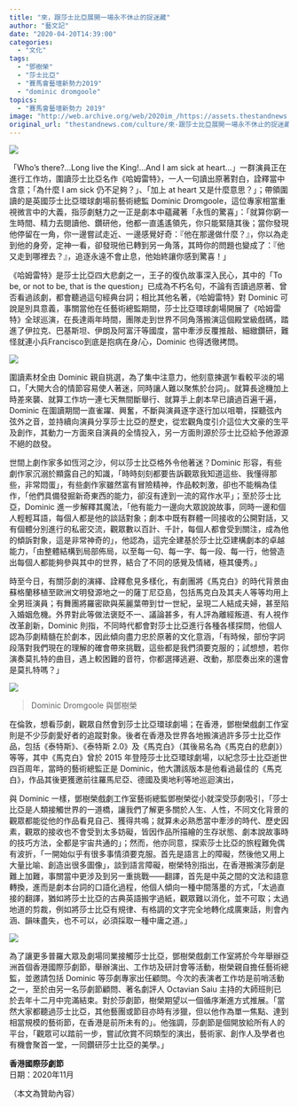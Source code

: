 ```yaml
---
title: "來，跟莎士比亞展開一場永不休止的捉迷藏"
author: "藝文記"
date: "2020-04-20T14:39:00"
categories:
  - "文化"
tags:
  - "鄧樹榮"
  - "莎士比亞"
  - "賽馬會藝壇新勢力2019"
  - "dominic dromgoole"
topics:
  - "賽馬會藝壇新勢力 2019"
image: "http://web.archive.org/web/2020im_/https://assets.thestandnews.com/media/photos/Untitled-2-08_n5Mlz.png"
original_url: "thestandnews.com/culture/來-跟莎士比亞展開一場永不休止的捉迷藏"
---
```

![](http://web.archive.org/web/2020im_/https://assets.thestandnews.com/media/photos/Untitled-2-08_n5Mlz.png)

「Who’s there?…Long live the King!…And I am sick at heart…」一群演員正在進行工作坊，圍讀莎士比亞名作《哈姆雷特》，一人一句讀出原著對白，詮釋當中含意；「為什麼 I am sick 仍不足夠？」、「加上 at heart 又是什麼意思？」；帶領圍讀的是英國莎士比亞環球劇場前藝術總監 Dominic Dromgoole，這位專家相當重視微言中的大義，指莎劇魅力之一正是劇本中蘊藏著「永恆的驚喜」：「就算你窮一生時間、精力去閱讀他、鑽研他，他都一直遙遙領先，你只能緊隨其後；當你發現他停留在一角，你一邊嘗試走近、一邊感覺好奇：『他在那邊做什麼？』，你以為走到他的身旁，定神一看，卻發現他已轉到另一角落，其時你的問題也變成了：『他又走到哪裡去？』，追逐永遠不會止息，他始終讓你感到驚喜！」

《哈姆雷特》是莎士比亞四大悲劇之一，王子的復仇故事深入民心，其中的「To be, or not to be, that is the question」已成為不朽名句，不論有否讀過原著、曾否看過該劇，都會聽過這句經典台詞；相比其他名著，《哈姆雷特》對 Dominic 可說是別具意義，事關當他在任藝術總監期間，莎士比亞環球劇場開展了《哈姆雷特》全球巡演，在長達兩年時間，團隊走到世界不同角落搬演這個殿堂級戲碼，踏進了伊拉克、巴基斯坦、伊朗及阿富汗等國度，當中牽涉反覆推敲、細緻鑽研，難怪就連小兵Francisco到底是抱病在身/心，Dominic 也得透徹拷問。

![](http://web.archive.org/web/2020im_/https://assets.thestandnews.com/media/photos/DSC_2394_VSgNZ.jpg)

圍讀素材全由 Dominic 親自挑選，為了集中注意力，他刻意揀選乍看較平淡的場口，「大開大合的情節容易使人著迷，同時讓人難以聚焦於台詞」。就算長途機加上時差來襲、就算工作坊一連七天無間斷舉行、就算手上劇本早已讀過百遍千遍，Dominic 在圍讀期間一直雀躍、興奮，不斷與演員逐字逐行加以咀嚼，探聽弦內弦外之音，並持續向演員分享莎士比亞的歷史，從宏觀角度引介這位大文豪的生平及創作，其動力一方面來自演員的全情投入，另一方面則源於莎士比亞給予他源源不絕的啟發。

世間上劇作家多如恆河之沙，何以莎士比亞格外令他著迷？Dominic 形容，有些劇作家沉溺於顯露自己的知識，「時時刻刻都要告訴觀眾我知道這些、我懂得那些，非常悶蛋」，有些劇作家雖然富有冒險精神，作品較刺激，卻也不能稱為佳作，「他們具備發掘新奇東西的能力，卻沒有達到一流的寫作水平」；至於莎士比亞，Dominic 進一步解釋其魔法，「他有能力一邊向大眾說說故事，同時一邊和個人輕輕耳語，每個人都是他的談話對象；劇本中既有群體一同接收的公開對話，又有個體分別進行的私密交流，觀眾數以百計、千計，每個人都會受到關注，成為他的傾訴對象，這是非常神奇的」，他認為，這完全建基於莎士比亞建構劇本的卓越能力，「由整體結構到局部佈局，以至每一句、每一字、每一段、每一行，他營造出每個人都能夠參與其中的世界，結合了不同的感覺及情緒，極其優秀。」

時至今日，有關莎劇的演繹、詮釋愈見多樣化，有劇團將《馬克白》的時代背景由蘇格蘭移植至歐洲文明發源地之一的薩丁尼亞島，包括馬克白及其夫人等等均用上全男班演員；有舞團將羅密歐與茱麗葉帶到廿一世紀，呈現二人結成夫婦，甚至陷入婚姻危機。外界對此等做法褒貶不一、議論甚多，有人評為離經叛道、有人視作改革創新，Dominic 則指，不同時代都會對莎士比亞進行各種各樣探問，他個人認為莎劇精髓在於劇本，因此傾向盡力忠於原著的文化意涵，「有時候，部份字詞段落對我們現在的理解的確會帶來挑戰，這些都是我們須要克服的；試想想，若你演奏莫扎特的曲目，遇上較困難的音符，你都選擇逃避、改動，那麼奏出來的還會是莫扎特嗎？」

![](http://web.archive.org/web/2020im_/https://assets.thestandnews.com/media/photos/DSC_2819_I8a37.jpg)
> Dominic Dromgoole 與鄧樹榮

在倫敦，想看莎劇，觀眾自然會到莎士比亞環球劇場；在香港，鄧樹榮戲劇工作室則是不少莎劇愛好者的追蹤對象。後者在香港及世界各地搬演過許多莎士比亞作品，包括《泰特斯》、《泰特斯 2.0》及《馬克白》（其後易名為《馬克白的悲劇》）等等，其中《馬克白》曾於 2015 年登陸莎士比亞環球劇場，以紀念莎士比亞逝世四百周年，當時的藝術總監正是 Dominic，他大讚該版本是他看過最佳的《馬克白》，作品其後更獲邀前往羅馬尼亞、德國及奧地利等地巡迴演出，

與 Dominic 一樣，鄧樹榮戲劇工作室藝術總監鄧樹榮從小就深受莎劇吸引，「莎士比亞是人類接觸世界的一道橋，讓我們了解更多關於人生、人性，不同文化背景的觀眾都能從他的作品看見自己、獲得共鳴；就算未必熟悉當中牽涉的時代、歷史因素，觀眾的接收也不會受到太多妨礙，皆因作品所描繪的生存狀態、劇本說故事時的技巧方法，全都是宇宙共通的」；然而，他亦同意，探索莎士比亞的旅程難免偶有波折，「一開始似乎有很多事情須要克服。首先是語言上的障礙，然後他又用上大量比喻、創造出很多圖像」，談到語言障礙，樹榮特別指出，在香港搬演莎劇是難上加難，事關當中更涉及到另一重挑戰——翻譯，首先是中英之間的文法和語意轉換，進而是劇本台詞的口語化過程，他個人傾向一種中間落墨的方式，「太過直接的翻譯，猶如將莎士比亞的古典英語搬字過紙，觀眾難以消化，並不可取；太過地道的剪裁，例如將莎士比亞有規律、有格調的文字完全地轉化成廣東話，則會內涵、韻味盡失，也不可以，必須採取一種中庸之道。」

![](http://web.archive.org/web/2020im_/https://assets.thestandnews.com/media/photos/DSC_2855_ScSwy.jpg)

為了讓更多普羅大眾及劇場同業接觸莎士比亞，鄧樹榮戲劇工作室將於今年舉辦亞洲首個香港國際莎劇節，舉辦演出、工作坊及研討會等活動，樹榮親自擔任藝術總監，並邀請包括 Dominic 等莎劇專家出任顧問。今次的表演者工作坊是前哨活動之一，至於由另一名莎劇節顧問、著名劇評人 Octavian Saiu 主持的大師班則已於去年十二月中完滿結束。對於莎劇節，樹榮期望以一個循序漸進方式推展。「當然大家都聽過莎士比亞，其他藝團或節目亦時有涉獵，但以他作為單一焦點、達到相當規模的藝術節，在香港是前所未有的」。他強調，莎劇節是個開放給所有人的平台，「觀眾可以踏前一步，嘗試欣賞不同類型的演出，藝術家、創作人及學者也有機會聚首一堂，一同鑽研莎士比亞的美學。」

**香港國際莎劇節**  
日期：2020年11月

（本文為贊助內容）